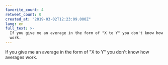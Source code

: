 ```yaml
---
favorite_count: 4
retweet_count: 0
created_at: "2019-03-02T12:23:09.000Z"
lang: en
full_text: >-
  If you give me an average in the form of "X to Y" you don't know how averages
  work.
---
```


If you give me an average in the form of "X to Y" you don't know how averages
work.
